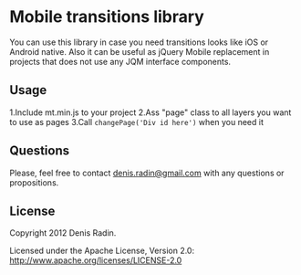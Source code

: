 Mobile transitions library
=======================

You can use this library in case you need transitions looks like iOS or Android native. Also it can be useful as jQuery Mobile replacement in projects that does not use any JQM interface components.


Usage
-----

1.Include mt.min.js to your project 
2.Ass "page" class to all layers you want to use as pages
3.Call <code>changePage('Div id here')</code> when you need it


Questions
---------

Please, feel free to contact <a href="mailto:denis.radin@gmail.com">denis.radin@gmail.com</a> with any questions or propositions.


License
---------------------

Copyright 2012 Denis Radin.

Licensed under the Apache License, Version 2.0: http://www.apache.org/licenses/LICENSE-2.0